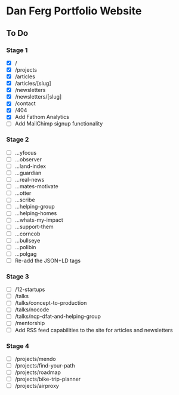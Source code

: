 # Dan Ferg Portfolio Website

## To Do

### Stage 1

- [x] /
- [x] /projects
- [x] /articles
- [x] /articles/[slug]
- [x] /newsletters
- [x] /newsletters/[slug]
- [x] /contact
- [x] /404
- [x] Add Fathom Analytics
- [ ] Add MailChimp signup functionality

### Stage 2

- [ ] ...yfocus
- [ ] ...observer
- [ ] ...land-index
- [ ] ...guardian
- [ ] ...real-news
- [ ] ...mates-motivate
- [ ] ...otter
- [ ] ...scribe
- [ ] ...helping-group
- [ ] ...helping-homes
- [ ] ...whats-my-impact
- [ ] ...support-them
- [ ] ...corncob
- [ ] ...bullseye
- [ ] ...polibin
- [ ] ...polgag
- [ ] Re-add the JSON+LD tags

### Stage 3

- [ ] /12-startups
- [ ] /talks
- [ ] /talks/concept-to-production
- [ ] /talks/nocode
- [ ] /talks/ncp-dfat-and-helping-group
- [ ] /mentorship
- [ ] Add RSS feed capabilities to the site for articles and newsletters

### Stage 4

- [ ] /projects/mendo
- [ ] /projects/find-your-path
- [ ] /projects/roadmap
- [ ] /projects/bike-trip-planner
- [ ] /projects/airproxy